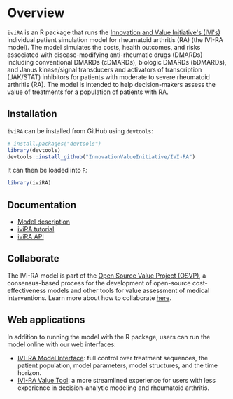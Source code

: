 # Overview
`iviRA` is an R package that runs the [Innovation and Value Initiative's (IVI's)](http://www.thevalueinitiative.org/) individual patient simulation model for rheumatoid arthritis (RA) (the IVI-RA model). The model simulates the costs, health outcomes, and risks associated with disease-modifying anti-rheumatic drugs (DMARDs) including conventional DMARDs (cDMARDs), biologic DMARDs (bDMARDs), and Janus kinase/signal transducers and activators of transcription (JAK/STAT) inhibitors for patients with moderate to severe rheumatoid arthritis (RA). The model is intended to help decision-makers assess the value of treatments for a population of patients with RA. 

## Installation
`iviRA` can be installed from GitHub using `devtools`:

```r
# install.packages("devtools")
library(devtools)
devtools::install_github("InnovationValueInitiative/IVI-RA")
```

It can then be loaded into `R`:

```r
library(iviRA)
```

## Documentation
* [Model description](model-description/model-description.pdf)
* [iviRA tutorial](articles/00-intro.html)
* [iviRA API](reference/index.html)


## Collaborate
The IVI-RA model is part of the [Open Source Value Project (OSVP)](http://www.thevalueinitiative.org/open-source-value-project/), a consensus-based process for the development of open-source cost-effectiveness models and other tools for value assessment of medical interventions. Learn more about how to collaborate [here](articles/how-to-contribute.html).

## Web applications
In addition to running the model with the R package, users can run the model online with our web interfaces:

* [IVI-RA Model Interface](https://innovationandvalueinitiative.shinyapps.io/ivi-ra-expert/): full control over treatment sequences, the patient population, model parameters, model structures, and the time horizon.
* [IVI-RA Value Tool](https://innovationandvalueinitiative.shinyapps.io/ivi-ra): a more streamlined experience for users with less experience in decision-analytic modeling and rheumatoid arthritis.
